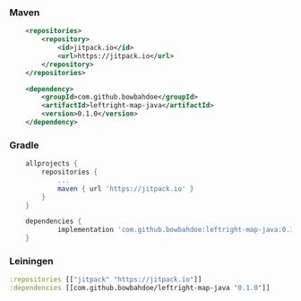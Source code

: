 ### Maven 
```xml
	<repositories>
		<repository>
		    <id>jitpack.io</id>
		    <url>https://jitpack.io</url>
		</repository>
	</repositories>
```
```xml
	<dependency>
	    <groupId>com.github.bowbahdoe</groupId>
	    <artifactId>leftright-map-java</artifactId>
	    <version>0.1.0</version>
	</dependency>
```
### Gradle
```groovy
	allprojects {
		repositories {
			...
			maven { url 'https://jitpack.io' }
		}
	}
```

```groovy
	dependencies {
	        implementation 'com.github.bowbahdoe:leftright-map-java:0.1.0'
	}
```

### Leiningen
```clojure
:repositories [["jitpack" "https://jitpack.io"]]
:dependencies [[com.github.bowbahdoe/leftright-map-java "0.1.0"]]	
```